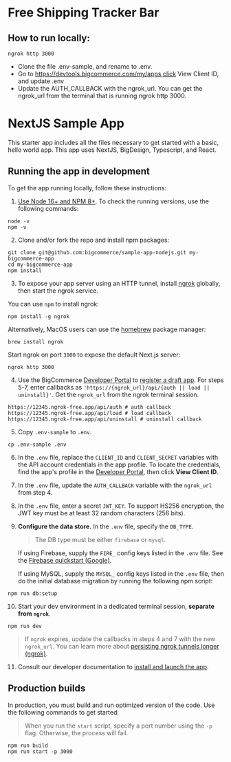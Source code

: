 # Free Shipping Tracker Bar
## How to run locally:

```
ngrok http 3000
```

- Clone the file .env-sample, and rename to .env.
- Go to https://devtools.bigcommerce.com/my/apps,click View Client ID, and update .env
- Update the AUTH_CALLBACK with the ngrok_url. You can get the ngrok_url from the terminal that is running ngrok http 3000.

# NextJS Sample App

This starter app includes all the files necessary to get started with a basic, hello world app. This app uses NextJS, BigDesign, Typescript, and React.

## Running the app in development

To get the app running locally, follow these instructions:

1. [Use Node 16+ and NPM 8+](https://docs.npmjs.com/downloading-and-installing-node-js-and-npm#checking-your-version-of-npm-and-node-js). To check the running versions, use the following commands:

```shell
node -v
npm -v
```

2. Clone and/or fork the repo and install npm packages:

```shell
git clone git@github.com:bigcommerce/sample-app-nodejs.git my-bigcommerce-app
cd my-bigcommerce-app
npm install
```

3. To expose your app server using an HTTP tunnel, install [ngrok](https://www.npmjs.com/package/ngrok#usage) globally, then start the ngrok service.

You can use `npm` to install ngrok:

```shell
npm install -g ngrok
```

Alternatively, MacOS users can use the [homebrew](https://brew.sh/) package manager:

```shell
brew install ngrok
```

Start ngrok on port `3000` to expose the default Next.js server:

```shell
ngrok http 3000
```

4. Use the BigCommerce [Developer Portal](https://devtools.bigcommerce.com) to [register a draft app](https://developer.bigcommerce.com/api-docs/apps/quick-start#register-the-app). For steps 5-7, enter callbacks as `'https://{ngrok_url}/api/{auth || load || uninstall}'`. Get the `ngrok_url` from the ngrok terminal session.

```shell
https://12345.ngrok-free.app/api/auth # auth callback
https://12345.ngrok-free.app/api/load # load callback
https://12345.ngrok-free.app/api/uninstall # uninstall callback
```

5. Copy `.env-sample` to `.env`.

```shell
cp .env-sample .env
```

6. In the `.env` file, replace the `CLIENT_ID` and `CLIENT_SECRET` variables with the API account credentials in the app profile. To locate the credentials, find the app's profile in the [Developer Portal](https://devtools.bigcommerce.com/my/apps), then click **View Client ID**.

7. In the `.env` file, update the `AUTH_CALLBACK` variable with the `ngrok_url` from step 4.

8. In the `.env` file, enter a secret `JWT_KEY`. To support HS256 encryption, the JWT key must be at least 32 random characters (256 bits).

9. **Configure the data store.** In the `.env` file, specify the `DB_TYPE`.

   > The DB type must be either `firebase` or `mysql`.

   If using Firebase, supply the `FIRE_` config keys listed in the `.env` file. See the [Firebase quickstart (Google)](https://firebase.google.com/docs/firestore/quickstart).

   If using MySQL, supply the `MYSQL_` config keys listed in the `.env` file, then do the initial database migration by running the following npm script:

```shell
npm run db:setup
```

10. Start your dev environment in a dedicated terminal session, **separate from `ngrok`**.

```shell
npm run dev
```

> If `ngrok` expires, update the callbacks in steps 4 and 7 with the new `ngrok_url`. You can learn more about [persisting ngrok tunnels longer (ngrok)](https://ngrok.com/docs/getting-started/#step-3-connect-your-agent-to-your-ngrok-account).

11. Consult our developer documentation to [install and launch the app](https://developer.bigcommerce.com/api-docs/apps/quick-start#install-the-app).

## Production builds

In production, you must build and run optimized version of the code. Use the following commands to get started:

> When you run the `start` script, specify a port number using the `-p` flag. Otherwise, the process will fail.

```shell
npm run build
npm run start -p 3000
```
